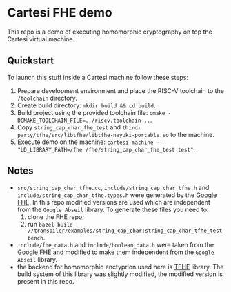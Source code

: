 # Cartesi FHE demo

This repo is a demo of executing homomorphic cryptography on top the Cartesi virtual machine.

## Quickstart

To launch this stuff inside a Cartesi machine follow these steps:
1. Prepare development environment and place the RISC-V toolchain to the `/toolchain` directory.
2. Create build directory: `mkdir build && cd build`.
3. Build project using the provided toolchain file: `cmake -DCMAKE_TOOLCHAIN_FILE=../riscv.toolchain ..`.
4. Copy `string_cap_char_fhe_test` and `third-party/tfhe/src/libtfhe/libtfhe-nayuki-portable.so` to the machine.
5. Execute demo on the machine: `cartesi-machine -- "LD_LIBRARY_PATH=/fhe /fhe/string_cap_char_fhe_test test"`.

## Notes

- `src/string_cap_char_tfhe.cc`, `include/string_cap_char_tfhe.h` and `include/string_cap_char_tfhe.types.h` were generated by the [Google FHE](https://github.com/google/fully-homomorphic-encryption). In this repo modified versions are used which are independent from the `Google Abseil` library. To generate these files you need to:
    1. clone the FHE repo;
    2. run `bazel build //transpiler/examples/string_cap_char:string_cap_char_tfhe_testbench`.
- `include/fhe_data.h` and `include/boolean_data.h` were taken from the [Google FHE](https://github.com/google/fully-homomorphic-encryption) and modified to make them independent from the `Google Abseil` library.
- the backend for homomorphic enctyprion used here is [TFHE](https://github.com/tfhe/tfhe) library. The build system of this library was slightly modified, the modified version is present in this repo.
